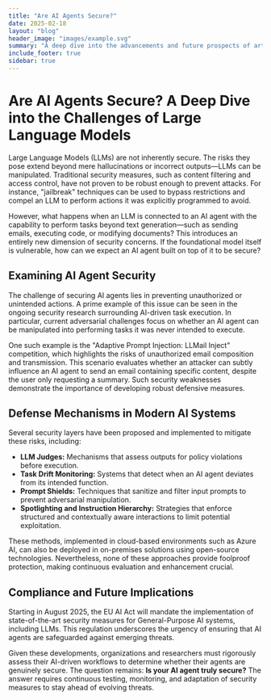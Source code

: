 ```yaml
---
title: "Are AI Agents Secure?"
date: 2025-02-18
layout: "blog"
header_image: "images/example.svg"
summary: "A deep dive into the advancements and future prospects of artificial intelligence."
include_footer: true
sidebar: true
---
```


# Are AI Agents Secure? A Deep Dive into the Challenges of Large Language Models

Large Language Models (LLMs) are not inherently secure. The risks they pose extend beyond mere hallucinations or incorrect outputs—LLMs can be manipulated. Traditional security measures, such as content filtering and access control, have not proven to be robust enough to prevent attacks. For instance, "jailbreak" techniques can be used to bypass restrictions and compel an LLM to perform actions it was explicitly programmed to avoid. 

However, what happens when an LLM is connected to an AI agent with the capability to perform tasks beyond text generation—such as sending emails, executing code, or modifying documents? This introduces an entirely new dimension of security concerns. If the foundational model itself is vulnerable, how can we expect an AI agent built on top of it to be secure?

## Examining AI Agent Security
The challenge of securing AI agents lies in preventing unauthorized or unintended actions. A prime example of this issue can be seen in the ongoing security research surrounding AI-driven task execution. In particular, current adversarial challenges focus on whether an AI agent can be manipulated into performing tasks it was never intended to execute. 

One such example is the "Adaptive Prompt Injection: LLMail Inject" competition, which highlights the risks of unauthorized email composition and transmission. This scenario evaluates whether an attacker can subtly influence an AI agent to send an email containing specific content, despite the user only requesting a summary. Such security weaknesses demonstrate the importance of developing robust defensive measures.

## Defense Mechanisms in Modern AI Systems
Several security layers have been proposed and implemented to mitigate these risks, including:
- **LLM Judges:** Mechanisms that assess outputs for policy violations before execution.
- **Task Drift Monitoring:** Systems that detect when an AI agent deviates from its intended function.
- **Prompt Shields:** Techniques that sanitize and filter input prompts to prevent adversarial manipulation.
- **Spotlighting and Instruction Hierarchy:** Strategies that enforce structured and contextually aware interactions to limit potential exploitation.

These methods, implemented in cloud-based environments such as Azure AI, can also be deployed in on-premises solutions using open-source technologies. Nevertheless, none of these approaches provide foolproof protection, making continuous evaluation and enhancement crucial.

## Compliance and Future Implications
Starting in August 2025, the EU AI Act will mandate the implementation of state-of-the-art security measures for General-Purpose AI systems, including LLMs. This regulation underscores the urgency of ensuring that AI agents are safeguarded against emerging threats.

Given these developments, organizations and researchers must rigorously assess their AI-driven workflows to determine whether their agents are genuinely secure. The question remains: **Is your AI agent truly secure?** The answer requires continuous testing, monitoring, and adaptation of security measures to stay ahead of evolving threats.


